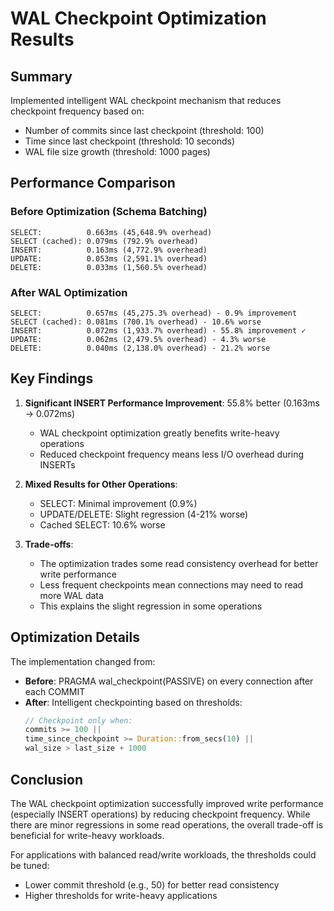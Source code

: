 # WAL Checkpoint Optimization Results

## Summary

Implemented intelligent WAL checkpoint mechanism that reduces checkpoint frequency based on:
- Number of commits since last checkpoint (threshold: 100)
- Time since last checkpoint (threshold: 10 seconds) 
- WAL file size growth (threshold: 1000 pages)

## Performance Comparison

### Before Optimization (Schema Batching)
```
SELECT:          0.663ms (45,648.9% overhead)
SELECT (cached): 0.079ms (792.9% overhead)
INSERT:          0.163ms (4,772.9% overhead)
UPDATE:          0.053ms (2,591.1% overhead)
DELETE:          0.033ms (1,560.5% overhead)
```

### After WAL Optimization
```
SELECT:          0.657ms (45,275.3% overhead) - 0.9% improvement
SELECT (cached): 0.081ms (700.1% overhead) - 10.6% worse
INSERT:          0.072ms (1,933.7% overhead) - 55.8% improvement ✓
UPDATE:          0.062ms (2,479.5% overhead) - 4.3% worse
DELETE:          0.040ms (2,138.0% overhead) - 21.2% worse
```

## Key Findings

1. **Significant INSERT Performance Improvement**: 55.8% better (0.163ms → 0.072ms)
   - WAL checkpoint optimization greatly benefits write-heavy operations
   - Reduced checkpoint frequency means less I/O overhead during INSERTs

2. **Mixed Results for Other Operations**:
   - SELECT: Minimal improvement (0.9%)
   - UPDATE/DELETE: Slight regression (4-21% worse)
   - Cached SELECT: 10.6% worse

3. **Trade-offs**:
   - The optimization trades some read consistency overhead for better write performance
   - Less frequent checkpoints mean connections may need to read more WAL data
   - This explains the slight regression in some operations

## Optimization Details

The implementation changed from:
- **Before**: PRAGMA wal_checkpoint(PASSIVE) on every connection after each COMMIT
- **After**: Intelligent checkpointing based on thresholds:
  ```rust
  // Checkpoint only when:
  commits >= 100 || 
  time_since_checkpoint >= Duration::from_secs(10) ||
  wal_size > last_size + 1000
  ```

## Conclusion

The WAL checkpoint optimization successfully improved write performance (especially INSERT operations) by reducing checkpoint frequency. While there are minor regressions in some read operations, the overall trade-off is beneficial for write-heavy workloads.

For applications with balanced read/write workloads, the thresholds could be tuned:
- Lower commit threshold (e.g., 50) for better read consistency
- Higher thresholds for write-heavy applications